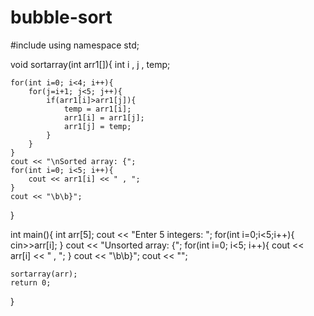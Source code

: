 # bubble-sort

#include <iostream>
using namespace std;

void sortarray(int arr1[]){
    int i , j , temp;

    for(int i=0; i<4; i++){
        for(j=i+1; j<5; j++){
            if(arr1[i]>arr1[j]){
                temp = arr1[i];
                arr1[i] = arr1[j];
                arr1[j] = temp;
            }
        }
    }
    cout << "\nSorted array: {";
    for(int i=0; i<5; i++){
        cout << arr1[i] << " , ";
    }
    cout << "\b\b}";

}

int main(){
    int arr[5];
    cout << "Enter 5 integers: ";
    for(int i=0;i<5;i++){
        cin>>arr[i];
    }
    cout << "Unsorted array: {";
    for(int i=0; i<5; i++){
        cout << arr[i] << " , ";
    }
    cout << "\b\b}";
    cout << "";

    sortarray(arr);
    return 0;
}
